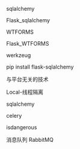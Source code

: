sqlalchemy

Flask_sqlalchemy

WTFORMS

Flask_WTFORMS

werkzeug



pip install flask-sqlalchemy



与平台无关的技术

Local-线程隔离

sqlalchemy

celery

isdangerous

消息队列 RabbitMQ
